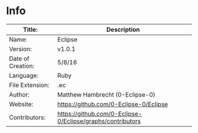 # Info

| Title:      | Description                                                |
|-------------------|------------------------------------------------------------|
| Name:             | Eclipse                                                    |
| Version:          | v1.0.1                                                     |
| Date of Creation: | 5/8/16                                                     |
| Language:         | Ruby                                                       |
| File Extension:   | .ec                                                        |
| Author:           | Matthew Hambrecht (0-Eclipse-0)                            |
| Website:          | https://github.com/0-Eclipse-0/Eclipse                     |
| Contributors:     | https://github.com/0-Eclipse-0/Eclipse/graphs/contributors |
